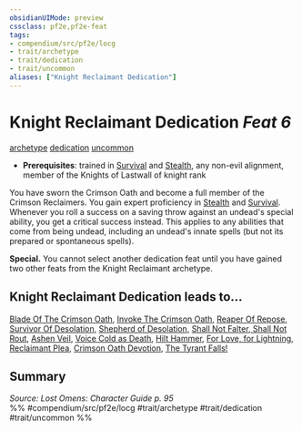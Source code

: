 ```yaml
---
obsidianUIMode: preview
cssclass: pf2e,pf2e-feat
tags:
- compendium/src/pf2e/locg
- trait/archetype
- trait/dedication
- trait/uncommon
aliases: ["Knight Reclaimant Dedication"]
---
```

# Knight Reclaimant Dedication  *Feat 6*  
[archetype](rules/traits/archetype.md "Archetype Feat Trait")  [dedication](rules/traits/dedication.md "Dedication Feat Trait")  [uncommon](rules/traits/uncommon.md "Uncommon Rarity Trait")  

- **Prerequisites**: trained in [Survival](compendium/skills.md#Survival) and [Stealth](compendium/skills.md#Stealth), any non-evil alignment, member of the Knights of Lastwall of knight rank

You have sworn the Crimson Oath and become a full member of the Crimson Reclaimers. You gain expert proficiency in [Stealth](compendium/skills.md#Stealth) and [Survival](compendium/skills.md#Survival). Whenever you roll a success on a saving throw against an undead's special ability, you get a critical success instead. This applies to any abilities that come from being undead, including an undead's innate spells (but not its prepared or spontaneous spells).

**Special.** You cannot select another dedication feat until you have gained two other feats from the Knight Reclaimant archetype.

## Knight Reclaimant Dedication leads to...

[Blade Of The Crimson Oath](compendium/feats/blade-of-the-crimson-oath-locg.md), [Invoke The Crimson Oath](compendium/feats/invoke-the-crimson-oath-locg.md), [Reaper Of Repose](compendium/feats/reaper-of-repose-locg.md), [Survivor Of Desolation](compendium/feats/survivor-of-desolation-locg.md), [Shepherd of Desolation](compendium/feats/shepherd-of-desolation-lokl.md), [Shall Not Falter, Shall Not Rout](compendium/feats/shall-not-falter-shall-not-rout-lol.md), [Ashen Veil](compendium/feats/ashen-veil-lokl.md), [Voice Cold as Death](compendium/feats/voice-cold-as-death-lokl.md), [Hilt Hammer](compendium/feats/hilt-hammer-lokl.md), [For Love, for Lightning](compendium/feats/for-love-for-lightning-lokl.md), [Reclaimant Plea](compendium/feats/reclaimant-plea-lokl.md), [Crimson Oath Devotion](compendium/feats/crimson-oath-devotion-lokl.md), [The Tyrant Falls!](compendium/feats/the-tyrant-falls-lokl.md)

## Summary

*Source: Lost Omens: Character Guide p. 95*  
%% #compendium/src/pf2e/locg #trait/archetype #trait/dedication #trait/uncommon %%